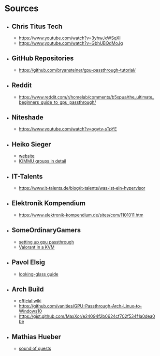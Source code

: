 # Sources
- ## Chris Titus Tech
  - https://www.youtube.com/watch?v=3yhwJxWSqXI
  - https://www.youtube.com/watch?v=GbhUBQdMoJg
  
- ## GitHub Repositories
  - https://github.com/bryansteiner/gpu-passthrough-tutorial/
  
- ## Reddit
  - https://www.reddit.com/r/homelab/comments/b5xpua/the_ultimate_beginners_guide_to_gpu_passthrough/

- ## Niteshade
  - https://www.youtube.com/watch?v=ogvtv-sTpYE

- ## Heiko Sieger
  - [website](https://heiko-sieger.info/)
  - [IOMMU groups in detail](https://heiko-sieger.info/iommu-groups-what-you-need-to-consider/)

- ## IT-Talents
  - https://www.it-talents.de/blog/it-talents/was-ist-ein-hypervisor

- ## Elektronik Kompendium
  - https://www.elektronik-kompendium.de/sites/com/1101011.htm

- ## SomeOrdinaryGamers
  - [setting up gpu passthrough](https://www.youtube.com/watch?v=h7SG7ccjn-g)
  - [Valorant in a KVM](https://www.youtube.com/watch?v=L1JCCdo1bG4)

- ## Pavol Elsig
  - [looking-glass guide](https://www.youtube.com/watch?v=wEhvQEyiOwI)

- ## Arch Build
  - [official wiki](https://wiki.archlinux.org/title/PCI_passthrough_via_OVMF)
  - https://github.com/vanities/GPU-Passthrough-Arch-Linux-to-Windows10
  - https://gist.github.com/MaxXor/e24094f2b0624cf702f534f1a0dea0be

- ## Mathias Hueber
  - [sound of guests](https://mathiashueber.com/virtual-machine-audio-setup-get-pulse-audio-working/)
